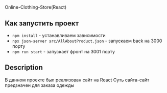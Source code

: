 # 
Online-Clothing-Store(React)

## Как запустить проект
- `npm install` - устанавливаем зависимости
- `npx json-server src/AllAboutProduct.json` - запускаем back на 3000 порту
- `npm run start` - запускает  фронт на 3001 порту



## Description
В данном проекте был реализован сайт на React
Суть сайта-сайт предзначен для заказа одежды

